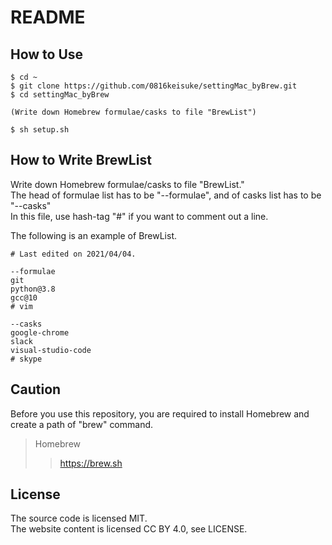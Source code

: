 # README
## How to Use
```
$ cd ~
$ git clone https://github.com/0816keisuke/settingMac_byBrew.git
$ cd settingMac_byBrew

(Write down Homebrew formulae/casks to file "BrewList")

$ sh setup.sh
```

## How to Write BrewList
Write down Homebrew formulae/casks to file "BrewList."  
The head of formulae list has to be "--formulae", and of casks list has to be "--casks"  
In this file, use hash-tag "#" if you want to comment out a line.  
  
The following is an example of BrewList.  
```
# Last edited on 2021/04/04.

--formulae
git
python@3.8
gcc@10
# vim

--casks
google-chrome
slack
visual-studio-code
# skype
```

## Caution
Before you use this repository, you are required to install Homebrew and create a path of "brew" command.  
> Homebrew
>> https://brew.sh

## License
The source code is licensed MIT.  
The website content is licensed CC BY 4.0, see LICENSE.

